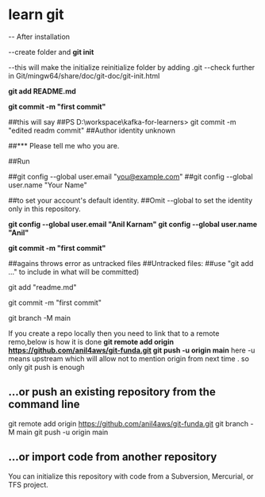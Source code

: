 # learn git


-- After installation 

--create folder and **git init**

--this will make the initialize reinitialize folder by adding .git 
--check further in Git/mingw64/share/doc/git-doc/git-init.html 

**git add README.md**

**git commit -m "first commit"**

##this will say 
##PS D:\workspace\kafka-for-learners> git commit -m "edited readm commit"
##Author identity unknown

##*** Please tell me who you are.

##Run

  ##git config --global user.email "you@example.com"
  ##git config --global user.name "Your Name"

##to set your account's default identity.
##Omit --global to set the identity only in this repository.

**git config --global user.email "Anil Karnam"
git config --global user.name "Anil"**

**git commit -m "first commit"**

##agains throws error as untracked files
##Untracked files:
##use "git add <file>..." to include in what will be committed)

git add "readme.md"

git commit -m "first commit"


git branch -M main

If you create a repo locally then you need to link that to a remote remo,below is how it is done 
**git remote add origin https://github.com/anil4aws/git-funda.git
git push -u origin main** 
here -u means upstream which will allow not to mention origin from next time . so only git push is enough


## …or push an existing repository from the command line
git remote add origin https://github.com/anil4aws/git-funda.git
git branch -M main
git push -u origin main

## …or import code from another repository
You can initialize this repository with code from a Subversion, Mercurial, or TFS project.
